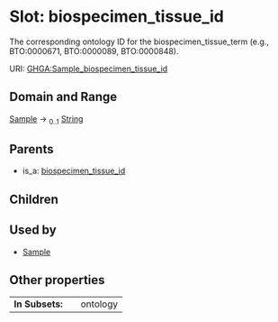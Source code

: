 
# Slot: biospecimen_tissue_id


The corresponding ontology ID for the biospecimen_tissue_term (e.g., BTO:0000671, BTO:0000089, BTO:0000848).

URI: [GHGA:Sample_biospecimen_tissue_id](https://w3id.org/GHGA/Sample_biospecimen_tissue_id)


## Domain and Range

[Sample](Sample.md) &#8594;  <sub>0..1</sub> [String](types/String.md)

## Parents

 *  is_a: [biospecimen_tissue_id](biospecimen_tissue_id.md)

## Children


## Used by

 * [Sample](Sample.md)

## Other properties

|  |  |  |
| --- | --- | --- |
| **In Subsets:** | | ontology |

